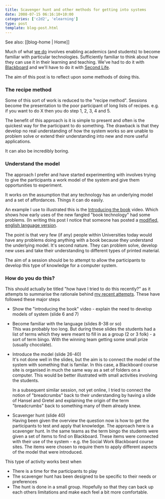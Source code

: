 ```yaml
---
title: Scavenger hunt and other methods for getting into systems
date: 2008-07-15 06:16:10+10:00
categories: ['c2d2', 'elearning']
type: post
template: blog-post.html
---
```


See also: [[blog-home | Home]]

Much of what [we do](http://cddu.cqu.edu.au) involves enabling academics (and students) to become familiar with particular technologies. Sufficiently familiar to think about how they can use it in their learning and teaching. We've had to do it with [Blackboard](http://www.slideshare.net/davidj/intro-to-blackboard-for-sowk11012/) and we'll have to do it with [Second Life](http://damosworld.wordpress.com/2008/07/14/second-life-bringing-it-to-the-educators/).

The aim of this post is to reflect upon some methods of doing this.

### The recipe method

Some of this sort of work is reduced to the "recipe method". Sessions become the presentation to the poor participant of long lists of recipes. e.g. if you want to do X then you do step 1, 2, 3, 4 and 5.

The benefit of this approach is it is simple to present and often is the quickest way for the participant to do something. The drawback is that they develop no real understanding of how the system works so are unable to problem solve or extend their understanding into new and more useful applications.

It can also be incredibly boring.

### Understand the model

The approach I prefer and have started experimenting with involves trying to give the participants a work model of the system and give them opportunities to experiment.

It works on the assumption that any technology has an underlying model and a set of affordances. Things it can do easily.

An example I use to illustrated this is the [Introducing the book](http://www.youtube.com/watch?v=xFAWR6hzZek) video. Which shows how early uses of the new fangled "book technology" had some problems. (In writing this post I notice that someone has posted a [modified, english language version](http://www.youtube.com/watch?v=yUQRbqc2qtY&feature=related).

The point is that very few (if any) people within Universities today would have any problems doing anything with a book because they understand the underlying model. It's second nature. They can problem solve, develop new uses and take their understanding to different types of printed material.

The aim of a session should be to attempt to allow the participants to develop this type of knowledge for a computer system.

### How do you do this?

This should actually be titled "how have I tried to do this recently?" as it attempts to summarise the rationale behind [my recent attempts](http://www.slideshare.net/davidj/intro-to-blackboard-for-sowk11012/). These have followed these major steps

- Show the "introducing the book" video - explain the need to develop models of system (slide 6 and 7)
- Become familiar with the language (slides 8-38 or so)  
    This was probably too long. But during these slides the students had a list of terms which they were meant to fill in as a group (2 or 3 folk) - a sort of term bingo. With the winning team getting some small prize (usually chocolate).
- Introduce the model (slide 26-40)  
    It's not done well in the slides, but the aim is to connect the model of the system with something that is familar. In this case, a Blackboard course site is organised in much the same way as a set of folders on a computer. This would be better illustrated with small activities involving the students.
    
    In a subsequent similar session, not yet online, I tried to connect the notion of "breadcrumbs" back to their understanding by having a slide of Hansel and Gretel and explaining the origin of the term "breadcrumbs" back to something many of them already knew.
    
- Scavenger hunt (slide 40)  
    Having been given the overview the question now is how to get the participants to test and apply that knowledge. The approach here is a scavenger hunt. In the same teams as the term bingo the students were given a set of items to find on Blackboard. These items were connected with their use of the system - e.g. the Social Work Blackboard course sites. The items were chosen to require them to apply different aspects of the model that were introduced.

This type of activity works best when

- There is a time for the participants to play
- The scavenger hunt has been designed to be specific to their needs or preferences
- The hunt is done in a small group. Hopefully so that they can back up each others limitations and make each feel a bit more comfortable.